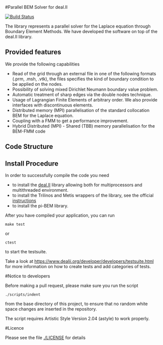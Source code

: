 #Parallel BEM Solver for deal.II

[![Build Status](https://travis-ci.org/mathLab/pi-BEM.svg?branch=master)](https://travis-ci.org/mathLab/pi-BEM)

The library represents a parallel solver for the Laplace equation through Boundary Element Methods. We have developed the software on top of the deal.II library. 

## Provided features

We provide the following capabilities

- Read of the grid through an external file in one of the following formats (.prm, .msh, .vtk), the files specifies the kind of boundary condition to be applied on the nodes.
- Possibility of solving mixed Dirichlet Neumann boundary value problem.
- Automatic treatment of sharp edges via the double nodes technique.
- Usage of Lagrangian Finite Elements of arbitrary order. We also provide interfaces with discontinuous elements.
- Distributed memory (MPI) parallelisation of the standard collocation BEM for the Laplace equation.
- Coupling with a FMM to get a performance improvement.
- Hybrid Distributed (MPI) - Shared (TBB) memory parallelisation for the BEM-FMM code

## Code Structure

## Install Procedure
In order to successfully compile the code you need 

- to install the [deal.II](https://github.com/dealii/dealii) library allowing both for multiprocessors and multithreaded environment.
- to install the Trilinos and Metis wrappers of the library, see the official [instructions](https://www.dealii.org/developer/readme.html) 
- to install the pi-BEM library.

After you have compiled your application, you can run 

	make test

or
	
	ctest 

to start the testsuite.

Take a look at
https://www.dealii.org/developer/developers/testsuite.html for more
information on how to create tests and add categories of tests.

#Notice to developers

Before making a pull request, please make sure you run the script

    ./scripts/indent

from the base directory of this project, to ensure that no random 
white space changes are inserted in the repository.

The script requires Artistic Style Version 2.04 (astyle) to work 
properly.

#Licence

Please see the file [./LICENSE](https://github.com/mathLab/pi-BEM/blob/master/LICENSE) for details



